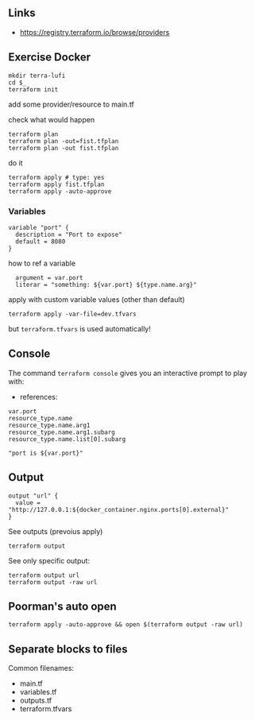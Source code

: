 ## Links

- https://registry.terraform.io/browse/providers

## Exercise Docker

```
mkdir terra-lufi
cd $_
terraform init
```

add some provider/resource to main.tf

check what would happen
```
terraform plan
terraform plan -out=fist.tfplan
terraform plan -out fist.tfplan
```

do it
```
terraform apply # type: yes
terraform apply fist.tfplan
terraform apply -auto-approve
```

### Variables

```
variable "port" {
  description = "Port to expose"
  default = 8080
}
```

how to ref a variable

```
  argument = var.port
  literar = "something: ${var.port} ${type.name.arg}"
```


apply with custom variable values (other than default)
```
terraform apply -var-file=dev.tfvars
```
but `terraform.tfvars` is used automatically!

## Console

The command `terraform console` gives you an interactive prompt to play with:
- references:
```
var.port
resource_type.name
resource_type.name.arg1
resource_type.name.arg1.subarg
resource_type.name.list[0].subarg

"port is ${var.port}"
```

## Output

```
output "url" {
  value = "http://127.0.0.1:${docker_container.nginx.ports[0].external}"
}
```

See outputs (prevoius apply)
```
terraform output
```

See only specific output:
```
terraform output url
terraform output -raw url
```

## Poorman's auto open
```
terraform apply -auto-approve && open $(terraform output -raw url)
```

## Separate blocks to files

Common filenames:
- main.tf
- variables.tf
- outputs.tf
- terraform.tfvars

